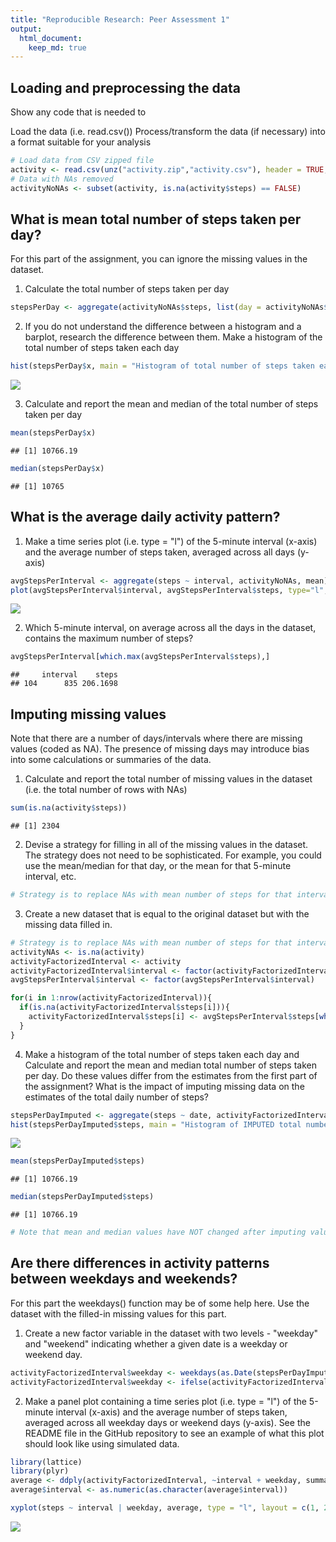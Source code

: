 ```yaml
---
title: "Reproducible Research: Peer Assessment 1"
output: 
  html_document:
    keep_md: true
---
```



## Loading and preprocessing the data
Show any code that is needed to

Load the data (i.e. read.csv())
Process/transform the data (if necessary) into a format suitable for your analysis


```r
# Load data from CSV zipped file
activity <- read.csv(unz("activity.zip","activity.csv"), header = TRUE, sep = ",")
# Data with NAs removed
activityNoNAs <- subset(activity, is.na(activity$steps) == FALSE)
```


## What is mean total number of steps taken per day?

For this part of the assignment, you can ignore the missing values in the dataset.

1. Calculate the total number of steps taken per day

```r
stepsPerDay <- aggregate(activityNoNAs$steps, list(day = activityNoNAs$date), sum)
```

2. If you do not understand the difference between a histogram and a barplot, research the difference between them. Make a histogram of the total number of steps taken each day

```r
hist(stepsPerDay$x, main = "Histogram of total number of steps taken each day", ylab="Number of days", xlab="Steps per day")
```

![](PA1_template_files/figure-html/unnamed-chunk-3-1.png)<!-- -->

3. Calculate and report the mean and median of the total number of steps taken per day

```r
mean(stepsPerDay$x)
```

```
## [1] 10766.19
```

```r
median(stepsPerDay$x)
```

```
## [1] 10765
```

## What is the average daily activity pattern?

1. Make a time series plot (i.e. type = "l") of the 5-minute interval (x-axis) and the average number of steps taken, averaged across all days (y-axis)

```r
avgStepsPerInterval <- aggregate(steps ~ interval, activityNoNAs, mean)
plot(avgStepsPerInterval$interval, avgStepsPerInterval$steps, type="l",main="Average number of steps by daily interval", xlab="Interval", ylab="Average number of steps")
```

![](PA1_template_files/figure-html/unnamed-chunk-5-1.png)<!-- -->

2. Which 5-minute interval, on average across all the days in the dataset, contains the maximum number of steps?

```r
avgStepsPerInterval[which.max(avgStepsPerInterval$steps),]
```

```
##     interval    steps
## 104      835 206.1698
```

## Imputing missing values

Note that there are a number of days/intervals where there are missing values (coded as NA). The presence of missing days may introduce bias into some calculations or summaries of the data.

1. Calculate and report the total number of missing values in the dataset (i.e. the total number of rows with NAs)

```r
sum(is.na(activity$steps))
```

```
## [1] 2304
```

2. Devise a strategy for filling in all of the missing values in the dataset. The strategy does not need to be sophisticated. For example, you could use the mean/median for that day, or the mean for that 5-minute interval, etc.

```r
# Strategy is to replace NAs with mean number of steps for that interval for all days
```

3. Create a new dataset that is equal to the original dataset but with the missing data filled in.

```r
# Strategy is to replace NAs with mean number of steps for that interval for all days
activityNAs <- is.na(activity)
activityFactorizedInterval <- activity
activityFactorizedInterval$interval <- factor(activityFactorizedInterval$interval)
avgStepsPerInterval$interval <- factor(avgStepsPerInterval$interval)

for(i in 1:nrow(activityFactorizedInterval)){
  if(is.na(activityFactorizedInterval$steps[i])){
    activityFactorizedInterval$steps[i] <- avgStepsPerInterval$steps[which(avgStepsPerInterval$interval == activityFactorizedInterval$interval[i])]
  }
}
```

4. Make a histogram of the total number of steps taken each day and Calculate and report the mean and median total number of steps taken per day. Do these values differ from the estimates from the first part of the assignment? What is the impact of imputing missing data on the estimates of the total daily number of steps?

```r
stepsPerDayImputed <- aggregate(steps ~ date, activityFactorizedInterval, sum)
hist(stepsPerDayImputed$steps, main = "Histogram of IMPUTED total number of steps taken each day", ylab="Number of days", xlab="Steps per day")
```

![](PA1_template_files/figure-html/unnamed-chunk-10-1.png)<!-- -->

```r
mean(stepsPerDayImputed$steps)
```

```
## [1] 10766.19
```

```r
median(stepsPerDayImputed$steps)
```

```
## [1] 10766.19
```

```r
# Note that mean and median values have NOT changed after imputing values instead of NULLs
```

## Are there differences in activity patterns between weekdays and weekends?

For this part the weekdays() function may be of some help here. Use the dataset with the filled-in missing values for this part.

1. Create a new factor variable in the dataset with two levels - "weekday" and "weekend" indicating whether a given date is a weekday or weekend day.

```r
activityFactorizedInterval$weekday <- weekdays(as.Date(stepsPerDayImputed$date))
activityFactorizedInterval$weekday <- ifelse(activityFactorizedInterval$weekday %in% c("Saturday", "Sunday"), "weekend", "weekday")
```

2. Make a panel plot containing a time series plot (i.e. type = "l") of the 5-minute interval (x-axis) and the average number of steps taken, averaged across all weekday days or weekend days (y-axis). See the README file in the GitHub repository to see an example of what this plot should look like using simulated data.

```r
library(lattice)
library(plyr)
average <- ddply(activityFactorizedInterval, ~interval + weekday, summarise, steps=mean(steps))
average$interval <- as.numeric(as.character(average$interval))
```

```r
xyplot(steps ~ interval | weekday, average, type = "l", layout = c(1, 2), xlab = "Interval", ylab = "Number of steps")
```

![](PA1_template_files/figure-html/unnamed-chunk-13-1.png)<!-- -->
